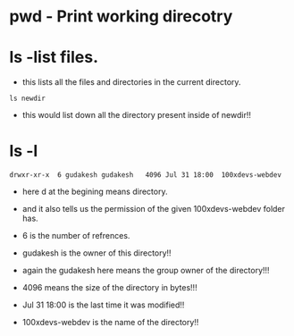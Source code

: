 # pwd - Print working direcotry

# ls -list files.

- this lists all the files and directories in the current directory.

`ls newdir` 
- this would list down all the directory present inside of newdir!!

# ls -l

`drwxr-xr-x  6 gudakesh gudakesh   4096 Jul 31 18:00  100xdevs-webdev`

- here d at the begining means directory.
- and it also tells us the permission of the given 100xdevs-webdev folder has.

- 6 is the number of refrences.
- gudakesh is the owner of this directory!!
- again the gudakesh here means the group owner of the directory!!!

- 4096 means the size of the directory in bytes!!!

- Jul 31 18:00 is the last time it was modified!!

- 100xdevs-webdev is the name of the directory!!
